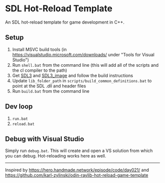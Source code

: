 # SDL Hot-Reload Template

An SDL hot-reload template for game development in C++.

## Setup

1. Install MSVC build tools (in https://visualstudio.microsoft.com/downloads/ under "Tools for Visual Studio")
2. Run `shell.bat` from the command line (this will add all of the scripts and the cl compiler to the path)
3. Get [SDL3](https://github.com/libsdl-org/SDL) and [SDL3_image](https://github.com/libsdl-org/SDL_image) and follow the build instructions
4. Update `lib_folder_path` in `scripts/build_common_definitions.bat` to point at the SDL .dll and header files
5. Run `build.bat` from the command line

## Dev loop

1. `run.bat`
2. `reload.bat`

## Debug with Visual Studio

Simply run `debug.bat`. This will create and open a VS solution from which you can debug. Hot-reloading works here as well.

---

Inspired by https://hero.handmade.network/episode/code/day021/ and https://github.com/karl-zylinski/odin-raylib-hot-reload-game-template
